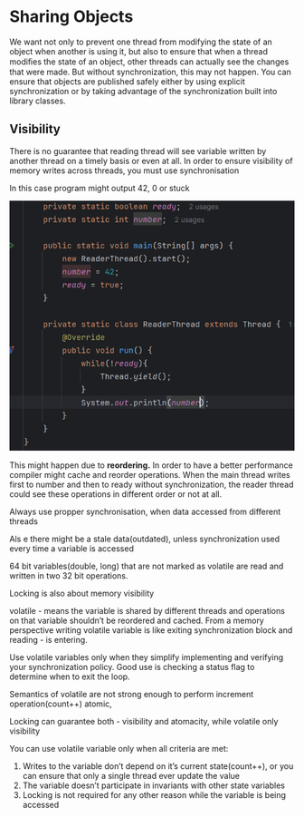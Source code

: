 # Sharing Objects
We want not only to prevent one thread from modifying the state of an object when another is using it, but also to ensure that when a thread modiﬁes the state of an object, other threads can actually see the changes that were made. But without synchronization, this may not happen. You can ensure that objects are published safely either by using explicit synchronization or by taking advantage of the synchronization built into library classes.

## Visibility

There is no guarantee that reading thread will see variable written by another thread on a timely basis or even at all. In order to ensure visibility of memory writes across threads, you must use synchronisation

In this case program might output 42, 0 or stuck

![Untitled 3 5.png](../../_img/Untitled%203%205.png)

This might happen due to **reordering.** In order to have a better performance compiler might cache and reorder operations. When the main thread writes first to number and then to ready without synchronization, the reader thread could see these operations in different order or not at all.

Always use propper synchronisation, when data accessed from different threads

Als e there might be a stale data(outdated), unless synchronization used every time a variable is accessed

64 bit variables(double, long) that are not marked as volatile are read and written in two 32 bit operations.

Locking is also about memory visibility

volatile - means the variable is shared by different threads and operations on that variable shouldn’t be reordered and cached. From a memory perspective writing volatile variable is like exiting synchronization block and reading - is entering.

Use volatile variables only when they simplify implementing and verifying your synchronization policy. Good use is checking a status flag to determine when to exit the loop.

Semantics of volatile are not strong enough to perform increment operation(count++) atomic,

Locking can guarantee both - visibility and atomacity, while volatile only visibility

You can use volatile variable only when all criteria are met:

1. Writes to the variable don’t depend on it’s current state(count++), or you can ensure that only a single thread ever update the value
2. The variable doesn’t participate in invariants with other state variables
3. Locking is not required for any other reason while the variable is being accessed

  
